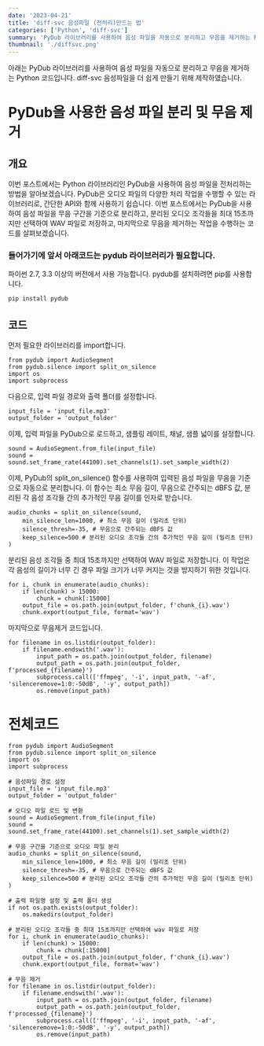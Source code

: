 ```yaml
---
date: '2023-04-21'
title: 'diff-svc 음성파일 (전처리)만드는 법'
categories: ['Python', 'diff-svc']
summary: 'PyDub 라이브러리를 사용하여 음성 파일을 자동으로 분리하고 무음을 제거하는 Python 코드입니다. diff-svc 음성파일을 더 쉽게 만들기 위해 제작하였습니다.'
thumbnail: './diffsvc.png'
---
```


아래는 PyDub 라이브러리를 사용하여 음성 파일을 자동으로 분리하고 무음을 제거하는 Python 코드입니다. diff-svc 음성파일을 더 쉽게 만들기 위해 제작하였습니다.

# PyDub을 사용한 음성 파일 분리 및 무음 제거

## 개요

이번 포스트에서는 Python 라이브러리인 PyDub을 사용하여 음성 파일을 전처리하는 방법을 알아보겠습니다. PyDub은 오디오 파일의 다양한 처리 작업을 수행할 수 있는 라이브러리로, 간단한 API와 함께 사용하기 쉽습니다. 이번 포스트에서는 PyDub을 사용하여 음성 파일을 무음 구간을 기준으로 분리하고, 분리된 오디오 조각들을 최대 15초까지만 선택하여 WAV 파일로 저장하고, 마지막으로 무음을 제거하는 작업을 수행하는 코드를 살펴보겠습니다.

### 들어가기에 앞서 아래코드는 pydub 라이브러리가 필요합니다.

파이썬 2.7, 3.3 이상의 버전에서 사용 가능합니다. pydub를 설치하려면 pip를 사용합니다.

```
pip install pydub

```

## 코드

먼저 필요한 라이브러리를 import합니다.

```
from pydub import AudioSegment
from pydub.silence import split_on_silence
import os
import subprocess

```

다음으로, 입력 파일 경로와 출력 폴더를 설정합니다.

```
input_file = 'input_file.mp3'
output_folder = 'output_folder'

```

이제, 입력 파일을 PyDub으로 로드하고, 샘플링 레이트, 채널, 샘플 넓이를 설정합니다.

```
sound = AudioSegment.from_file(input_file)
sound = sound.set_frame_rate(44100).set_channels(1).set_sample_width(2)

```

이제, PyDub의 split_on_silence() 함수를 사용하여 입력된 음성 파일을 무음을 기준으로 자동으로 분리합니다. 이 함수는 최소 무음 길이, 무음으로 간주되는 dBFS 값, 분리된 각 음성 조각들 간의 추가적인 무음 길이를 인자로 받습니다.

```
audio_chunks = split_on_silence(sound,
    min_silence_len=1000, # 최소 무음 길이 (밀리초 단위)
    silence_thresh=-35, # 무음으로 간주되는 dBFS 값
    keep_silence=500 # 분리된 오디오 조각들 간의 추가적인 무음 길이 (밀리초 단위)
)

```

분리된 음성 조각들 중 최대 15초까지만 선택하여 WAV 파일로 저장합니다.
이 작업은 각 음성의 길이가 너무 긴 경우 파일 크기가 너무 커지는 것을 방지하기 위한 것입니다.

```
for i, chunk in enumerate(audio_chunks):
    if len(chunk) > 15000:
        chunk = chunk[:15000]
    output_file = os.path.join(output_folder, f'chunk_{i}.wav')
    chunk.export(output_file, format='wav')

```

마지막으로 무음제거 코드입니다.

```
for filename in os.listdir(output_folder):
    if filename.endswith('.wav'):
        input_path = os.path.join(output_folder, filename)
        output_path = os.path.join(output_folder, f'processed_{filename}')
        subprocess.call(['ffmpeg', '-i', input_path, '-af', 'silenceremove=1:0:-50dB', '-y', output_path])
        os.remove(input_path)
```

# 전체코드

```
from pydub import AudioSegment
from pydub.silence import split_on_silence
import os
import subprocess

# 음성파일 경로 설정
input_file = 'input_file.mp3'
output_folder = 'output_folder'

# 오디오 파일 로드 및 변환
sound = AudioSegment.from_file(input_file)
sound = sound.set_frame_rate(44100).set_channels(1).set_sample_width(2)

# 무음 구간을 기준으로 오디오 파일 분리
audio_chunks = split_on_silence(sound,
    min_silence_len=1000, # 최소 무음 길이 (밀리초 단위)
    silence_thresh=-35, # 무음으로 간주되는 dBFS 값
    keep_silence=500 # 분리된 오디오 조각들 간의 추가적인 무음 길이 (밀리초 단위)
)

# 출력 파일명 설정 및 출력 폴더 생성
if not os.path.exists(output_folder):
    os.makedirs(output_folder)

# 분리된 오디오 조각들 중 최대 15초까지만 선택하여 wav 파일로 저장
for i, chunk in enumerate(audio_chunks):
    if len(chunk) > 15000:
        chunk = chunk[:15000]
    output_file = os.path.join(output_folder, f'chunk_{i}.wav')
    chunk.export(output_file, format='wav')

# 무음 제거
for filename in os.listdir(output_folder):
    if filename.endswith('.wav'):
        input_path = os.path.join(output_folder, filename)
        output_path = os.path.join(output_folder, f'processed_{filename}')
        subprocess.call(['ffmpeg', '-i', input_path, '-af', 'silenceremove=1:0:-50dB', '-y', output_path])
        os.remove(input_path)

```

